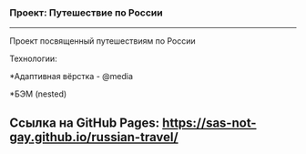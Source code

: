 ### Проект: Путешествие по России

---

Проект посвященный путешествиям по России

Технологии:

\*Адаптивная вёрстка - @media

\*БЭМ (nested)

## Ссылка на GitHub Pages: https://sas-not-gay.github.io/russian-travel/
